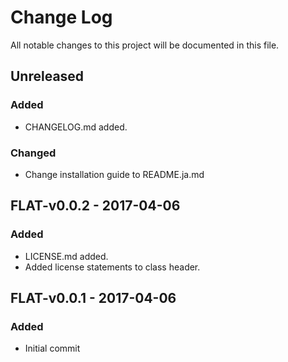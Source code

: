 # Change Log
All notable changes to this project will be documented in this file.

## Unreleased
### Added
- CHANGELOG.md added.

### Changed
- Change installation guide to README.ja.md 


## FLAT-v0.0.2 - 2017-04-06
### Added
- LICENSE.md added.
- Added license statements to class header.


## FLAT-v0.0.1 - 2017-04-06
### Added
- Initial commit

